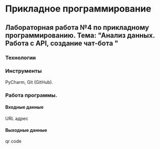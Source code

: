 # Прикладное программирование
 ## Лабораторная работа №4 по прикладному программированию. Тема: "Анализ данных. Работа с API, создание чат-бота "
### Технологии
### Инструменты
PyCharm, Git (GitHub).
### Работа программы.
#### Входные данные 
URL адрес 

#### Выходные данные
qr code
